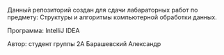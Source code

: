 Данный репозиторий создан для сдачи лабараторных работ по предмету: Структуры и алгоритмы компьютерной обработки данных.

Программа: IntelliJ IDEA


Автор: студент группы 2А Барашевский Александр
